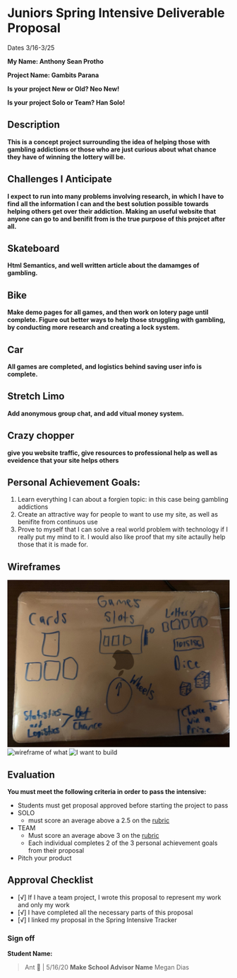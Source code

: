# Juniors Spring Intensive Deliverable Proposal

Dates 3/16-3/25

**My Name: Anthony Sean Protho** 


**Project Name: Gambits Parana** 


**Is your project New or Old? Neo New!**


**Is your project Solo or Team? Han Solo!**


## Description

**This is a concept project surrounding the idea of helping those with gambling addictions or those who are just curious about what chance they have of winning the lottery will be.**

## Challenges I Anticipate

**I expect to run into many problems involving research, in which I have to find all the information I can and the best solution possible towards helping others get over their addiction. Making an useful website that anyone can go to and benifit from is the true purpose of this projcet after all.**

## Skateboard
**Html Semantics, and well written article about the damamges of gambling.**

## Bike
**Make demo pages for all games, and then work on lotery page until complete. Figure out better ways to help those struggling with gambling, by conducting more research and creating a lock system.** 

## Car
**All games are completed, and logistics behind saving user info is complete.** 

## Stretch Limo
**Add anonymous group chat, and add vitual money system.**

## Crazy chopper
**give you website traffic, give resources to professional help as well as eveidence that your site helps others**


## Personal Achievement Goals:

1. Learn everything I can about a forgien topic: in this case being gambling addictions
2. Create an attractive way for people to want to use my site, as well as benifite from continuos use
3. Prove to myself that I can solve a real world problem with technology if I really put my mind to it. I would also like proof that my site actaully help those that it is made for.


## Wireframes

![Very basic](static/wireframes/wire.jpeg)
![wireframe of what](static/wireframes/frame.jpeg)
![I want to build](static/wireframes/solutions.jpeg)


## Evaluation

**You must meet the following criteria in order to pass the intensive:**

- Students must get proposal approved before starting the project to pass
- SOLO 
    - must score an average above a 2.5 on the [rubric]
- TEAM 
    - Must score an average above 3 on the [rubric]
    - Each individual completes 2 of the 3 personal achievement goals from their proposal
- Pitch your product

[rubric]:https://docs.google.com/document/d/1IOQDmohLBEBT-hyr-2vgw1mbZUNsq3fHxVfH0oRmVt0/edit


## Approval Checklist
- [√] If I have a team project, I wrote this proposal to represent my work and only my work
- [√] I have completed all the necessary parts of this proposal
- [√] I linked my proposal in the Spring Intensive Tracker

### Sign off

**Student Name:**                
> Ant 🐜 | 5/16/20
**Make School Advisor Name**
> Megan Dias
